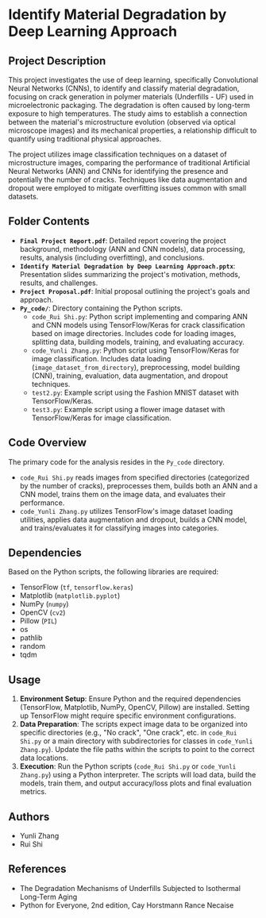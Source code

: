# Identify Material Degradation by Deep Learning Approach

## Project Description

This project investigates the use of deep learning, specifically Convolutional Neural Networks (CNNs), to identify and classify material degradation, focusing on crack generation in polymer materials (Underfills - UF) used in microelectronic packaging. The degradation is often caused by long-term exposure to high temperatures. The study aims to establish a connection between the material's microstructure evolution (observed via optical microscope images) and its mechanical properties, a relationship difficult to quantify using traditional physical approaches.

The project utilizes image classification techniques on a dataset of microstructure images, comparing the performance of traditional Artificial Neural Networks (ANN) and CNNs for identifying the presence and potentially the number of cracks. Techniques like data augmentation and dropout were employed to mitigate overfitting issues common with small datasets.

## Folder Contents

* **`Final Project Report.pdf`**: Detailed report covering the project background, methodology (ANN and CNN models), data processing, results, analysis (including overfitting), and conclusions.
* **`Identify Material Degradation by Deep Learning Approach.pptx`**: Presentation slides summarizing the project's motivation, methods, results, and challenges.
* **`Project Proposal.pdf`**: Initial proposal outlining the project's goals and approach.
* **`Py_code/`**: Directory containing the Python scripts.
    * `code_Rui Shi.py`: Python script implementing and comparing ANN and CNN models using TensorFlow/Keras for crack classification based on image directories. Includes code for loading images, splitting data, building models, training, and evaluating accuracy.
    * `code_Yunli Zhang.py`: Python script using TensorFlow/Keras for image classification. Includes data loading (`image_dataset_from_directory`), preprocessing, model building (CNN), training, evaluation, data augmentation, and dropout techniques.
    * `test2.py`: Example script using the Fashion MNIST dataset with TensorFlow/Keras.
    * `test3.py`: Example script using a flower image dataset with TensorFlow/Keras for image classification.

## Code Overview

The primary code for the analysis resides in the `Py_code` directory.
* `code_Rui Shi.py` reads images from specified directories (categorized by the number of cracks), preprocesses them, builds both an ANN and a CNN model, trains them on the image data, and evaluates their performance.
* `code_Yunli Zhang.py` utilizes TensorFlow's image dataset loading utilities, applies data augmentation and dropout, builds a CNN model, and trains/evaluates it for classifying images into categories.

## Dependencies

Based on the Python scripts, the following libraries are required:
* TensorFlow (`tf`, `tensorflow.keras`)
* Matplotlib (`matplotlib.pyplot`)
* NumPy (`numpy`)
* OpenCV (`cv2`)
* Pillow (`PIL`)
* os
* pathlib
* random
* tqdm

## Usage

1.  **Environment Setup**: Ensure Python and the required dependencies (TensorFlow, Matplotlib, NumPy, OpenCV, Pillow) are installed. Setting up TensorFlow might require specific environment configurations.
2.  **Data Preparation**: The scripts expect image data to be organized into specific directories (e.g., "No crack", "One crack", etc. in `code_Rui Shi.py` or a main directory with subdirectories for classes in `code_Yunli Zhang.py`). Update the file paths within the scripts to point to the correct data locations.
3.  **Execution**: Run the Python scripts (`code_Rui Shi.py` or `code_Yunli Zhang.py`) using a Python interpreter. The scripts will load data, build the models, train them, and output accuracy/loss plots and final evaluation metrics.

## Authors

* Yunli Zhang
* Rui Shi

## References

* The Degradation Mechanisms of Underfills Subjected to Isothermal Long-Term Aging
* Python for Everyone, 2nd edition, Cay Horstmann Rance Necaise
